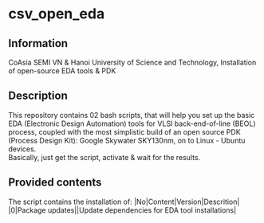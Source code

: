 # csv_open_eda
## Information 
CoAsia SEMI VN &amp; Hanoi University of Science and Technology, Installation of open-source EDA tools &amp; PDK

## Description
This repository contains 02 bash scripts, that will help you set up the basic EDA (Electronic Design Automation) tools for VLSI back-end-of-line (BEOL) process, coupled with the most simplistic build of an open source PDK (Process Design Kit): Google Skywater SKY130nm, on to Linux - Ubuntu devices. \
Basically, just get the script, activate & wait for the results.

## Provided contents
The script contains the installation of:
|No|Content|Version|Descrition|
|0|Package updates||Update dependencies for EDA tool installations|

